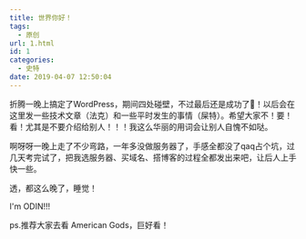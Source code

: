 ```yaml
---
title: 世界你好！
tags:
  - 原创
url: 1.html
id: 1
categories:
  - 史特
date: 2019-04-07 12:50:04
---
```


折腾一晚上搞定了WordPress，期间四处碰壁，不过最后还是成功了🎉！以后会在这里发一些技术文章（法克）和一些平时发生的事情（屎特）。希望大家不！要！看！尤其是不要介绍给别人！！！我这么华丽的用词会让别人自愧不如哒。

啊呀呀一晚上走了不少弯路，一年多没做服务器了，手感全都没了qaq占个坑，过几天考完试了，把我选服务器、买域名、搭博客的过程全都发出来吧，让后人上手快一些。

透，都这么晚了，睡觉！

I'm ODIN!!!

ps.推荐大家去看 American Gods，巨好看！